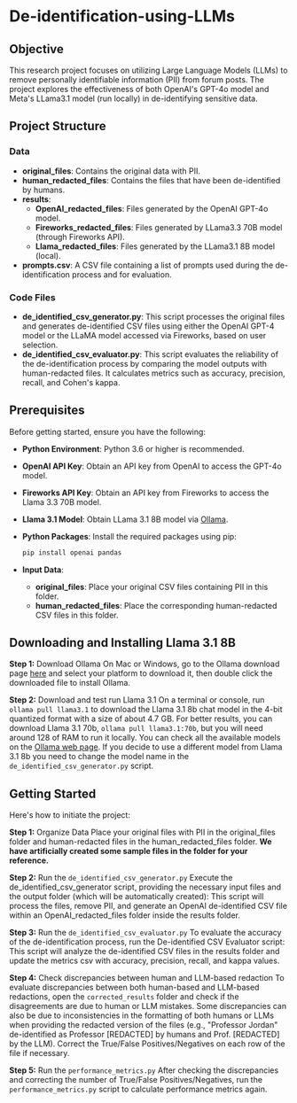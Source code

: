 # De-identification-using-LLMs

## Objective

This research project focuses on utilizing Large Language Models (LLMs) to remove personally identifiable information (PII) from forum posts. The project explores the effectiveness of both OpenAI's GPT-4o model and Meta's LLama3.1 model (run locally) in de-identifying sensitive data.

## Project Structure

### Data

- **original_files**: Contains the original data with PII.
- **human_redacted_files**: Contains the files that have been de-identified by humans.
- **results**:
  - **OpenAI_redacted_files**: Files generated by the OpenAI GPT-4o model.
  - **Fireworks_redacted_files**: Files generated by LLama3.3 70B model (through Fireworks API).
  - **Llama_redacted_files**: Files generated by the LLama3.1 8B model (local).
- **prompts.csv**: A CSV file containing a list of prompts used during the de-identification process and for evaluation.

### Code Files

- **de_identified_csv_generator.py**: This script processes the original files and generates de-identified CSV files using either the OpenAI GPT-4 model or the LLaMA model accessed via Fireworks, based on user selection.
- **de_identified_csv_evaluator.py**: This script evaluates the reliability of the de-identification process by comparing the model outputs with human-redacted files. It calculates metrics such as accuracy, precision, recall, and Cohen's kappa.

## Prerequisites

Before getting started, ensure you have the following:

- **Python Environment**: Python 3.6 or higher is recommended.
- **OpenAI API Key**: Obtain an API key from OpenAI to access the GPT-4o model.
- **Fireworks API Key**: Obtain an API key from Fireworks to access the Llama 3.3 70B model.
- **Llama 3.1 Model**: Obtain LLama 3.1 8B model via [Ollama](https://ollama.com/download).
- **Python Packages**: Install the required packages using pip:

  ```bash
  pip install openai pandas
  ```

- **Input Data**:
  - **original_files**: Place your original CSV files containing PII in this folder.
  - **human_redacted_files**: Place the corresponding human-redacted CSV files in this folder.

## Downloading and Installing Llama 3.1 8B
**Step 1:** Download Ollama
On Mac or Windows, go to the Ollama download page [here](https://ollama.com/download) and select your platform to download it, then double click the downloaded file to install Ollama.

**Step 2:** Download and test run Llama 3.1
On a terminal or console, run ```ollama pull llama3.1``` to download the Llama 3.1 8b chat model in the 4-bit quantized format with a size of about 4.7 GB. For better results, you can download Llama 3.1 70b, ```ollama pull llama3.1:70b```, but you will need around 128 of RAM to run it locally. You can check all the available models on the [Ollama web page](https://ollama.com/search). If you decide to use a different model from Llama 3.1 8b you need to change the model name in the `de_identified_csv_generator.py` script.

## Getting Started

Here's how to initiate the project:

**Step 1:** Organize Data
Place your original files with PII in the original_files folder and human-redacted files in the human_redacted_files folder. **We have artificially created some sample files in the folder for your reference.**

**Step 2:** Run the `de_identified_csv_generator.py`
Execute the de_identified_csv_generator script, providing the necessary input files and the output folder (which will be automatically created):
This script will process the files, remove PII, and generate an OpenAI de-identified CSV file within an OpenAI_redacted_files folder inside the results folder.

**Step 3:** Run the `de_identified_csv_evaluator.py`
To evaluate the accuracy of the de-identification process, run the De-identified CSV Evaluator script:
This script will analyze the de-identified CSV files in the results folder and update the metrics csv with accuracy, precision, recall, and kappa values. 

**Step 4:** Check discrepancies between human and LLM-based redaction 
To evaluate discrepancies between both human-based and LLM-based redactions, open the `corrected_results` folder and check if the disagreements are due to human or LLM mistakes. Some discrepancies can also be due to inconsistencies in the formatting of both humans or LLMs when providing the redacted version of the files (e.g., "Professor Jordan" de-identified as Professor [REDACTED] by humans and Prof. [REDACTED] by the LLM). Correct the True/False Positives/Negatives on each row of the file if necessary.

**Step 5:** Run the `performance_metrics.py`
After checking the discrepancies and correcting the number of True/False Positives/Negatives, run the  `performance_metrics.py` script to calculate performance metrics again.

